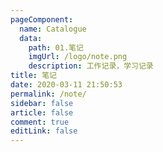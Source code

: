 ```yaml
---
pageComponent:
  name: Catalogue
  data:
    path: 01.笔记
    imgUrl: /logo/note.png
    description: 工作记录，学习记录
title: 笔记
date: 2020-03-11 21:50:53
permalink: /note/
sidebar: false
article: false
comment: true
editLink: false
---
```

